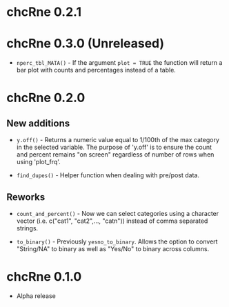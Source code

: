 # chcRne 0.2.1

# chcRne 0.3.0 (Unreleased)
* `nperc_tbl_MATA()` - If the argument `plot = TRUE` the function will return a bar plot with counts and percentages instead of a table.

# chcRne 0.2.0

## New additions
* `y.off()` -  Returns a numeric value equal to 1/100th of the max category in the selected variable. The purpose of 'y.off' is to ensure the count and percent remains "on screen" regardless of number of rows when using 'plot_frq'.

* `find_dupes()` - Helper function when dealing with pre/post data.

## Reworks 
* `count_and_percent()`  - Now we can select categories using a character vector (i.e. c("cat1", "cat2",..., "catn")) instead of comma separated strings. 

* `to_binary()` - Previously `yesno_to_binary`. Allows the option to convert "String/NA" to binary as well as "Yes/No" to binary across columns.


# chcRne 0.1.0
* Alpha release

